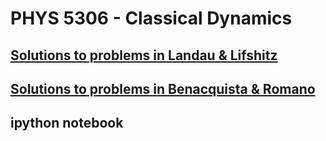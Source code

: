 # PHYS 5306 - Classical Dynamics

## [Solutions to problems in Landau & Lifshitz](landa_lifshitz/solutions/index.md)

## [Solutions to problems in Benacquista & Romano](benacquista_romano/index.md)

## ipython notebook
